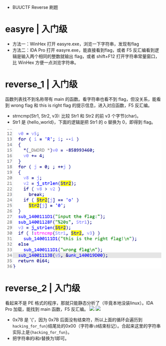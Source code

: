 - BUUCTF Reverse 刷题
# easyre | 入门级
- 方法一：WinHex 打开 easyre.exe，浏览一下字符串，发现有flag
- 方法二：IDA Pro 打开 easyre.exe，能直接看到flag，或者 F5 反汇编看到逻辑是输入两个相同的整数就输出 flag，或者 shift+F12 打开字符串常量窗口，比 WinHex 方便一点浏览字符串。

# reverse_1 | 入门级
函数列表找不到名称带有 main 的函数。看字符串也看不到 flag，但没关系，能看到 wrong flag 和 this is right flag 的提示信息，进入对应函数，F5 反汇编。

- strncmp(Str1, Str2, v3): 比较 Str1 和 Str2 的前 v3 个字节(char)。
- Str1 是 {hello_world}，下面的逻辑是把 Str1 的 o 替换为 0，即得到 flag。

![](2023-01-27-19-31-35.png)

# reverse_2 | 入门级
看起来不是 PE 格式的程序，那就只能静态分析了（毕竟本地没装linux）。IDA Pro 加载，能找到 main 函数，F5 反汇编。
![](https://img-blog.csdnimg.cn/73f633b086664c2695678a3ae0a9cdc7.png)
![](https://img-blog.csdnimg.cn/7058190d1b834f56a00f6b6c47061b40.png)

- 0x7B 是 '{'，因为 0x7B 后面没有结束符，所以上面的循环会遍历到`hacking_for_fun}`结尾处的0x00（字符串`\0`结束标记）。合起来这里的字符串实际上是`{hacking_for_fun}`。
- 把字符串的i和r替换为1即可。

